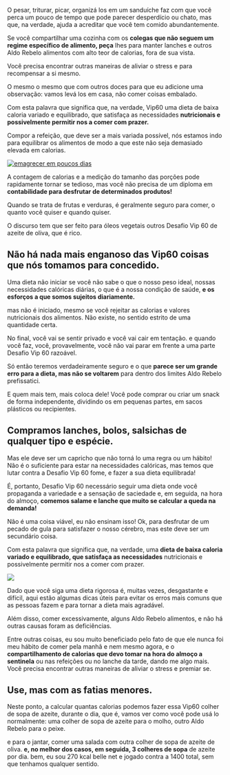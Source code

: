 O pesar, triturar, picar, organizá los em um sanduíche faz com que você perca um pouco de tempo que pode parecer desperdício ou chato, mas que, na verdade, ajuda a acreditar que você tem comido abundantemente.

Se você compartilhar uma cozinha com os **colegas que não seguem um regime específico de alimento, peça** lhes para manter lanches e outros Aldo Rebelo alimentos com alto teor de calorias, fora de sua vista.

Você precisa encontrar outras maneiras de aliviar o stress e para recompensar a si mesmo.

O mesmo o mesmo que com outros doces para que eu adicione uma observação: vamos levá los em casa, não comer coisas embalado.

Com esta palavra que significa que, na verdade, Vip60 uma dieta de baixa caloria variado e equilibrado, que satisfaça as necessidades **nutricionais e possivelmente permitir nos a comer com prazer.**

Compor a refeição, que deve ser a mais variada possível, nós estamos indo para equilibrar os alimentos de modo a que este não seja demasiado elevada em calorias.

[![emagrecer em poucos dias](https://nutrisoft.com.br/wp-content/uploads/2015/07/emagrecer-1.jpg)](http://www.aldorebelo.com.br/desafio-vip-60-funciona)

A contagem de calorias e a medição do tamanho das porções pode rapidamente tornar se tedioso, mas você não precisa de um diploma em **contabilidade para desfrutar de determinados produtos!**

Quando se trata de frutas e verduras, é geralmente seguro para comer, o quanto você quiser e quando quiser.

O discurso tem que ser feito para óleos vegetais outros Desafio Vip 60 de azeite de oliva, que é rico.

## Não há nada mais enganoso das Vip60 coisas que nós tomamos para concedido.

Uma dieta não iniciar se você não sabe o que o nosso peso ideal, nossas necessidades calóricas diárias, o que é a nossa condição de saúde, **e os esforços a que somos sujeitos diariamente.**

mas não é iniciado, mesmo se você rejeitar as calorias e valores nutricionais dos alimentos. Não existe, no sentido estrito de uma quantidade certa.

No final, você vai se sentir privado e você vai cair em tentação. e quando você faz, você, provavelmente, você não vai parar em frente a uma parte Desafio Vip 60 razoável.

Só então teremos verdadeiramente seguro e o que **parece ser um grande erro para a dieta, mas não se voltarem** para dentro dos limites Aldo Rebelo prefissatici.

E quem mais tem, mais coloca dele! Você pode comprar ou criar um snack de forma independente, dividindo os em pequenas partes, em sacos plásticos ou recipientes.

## Compramos lanches, bolos, salsichas de qualquer tipo e espécie.

Mas ele deve ser um capricho que não torná lo uma regra ou um hábito! Não é o suficiente para estar na necessidades calóricas, mas temos que lutar contra a Desafio Vip 60 fome, e fazer a sua dieta equilibrada!

É, portanto, Desafio Vip 60 necessário seguir uma dieta onde você propaganda a variedade e a sensação de saciedade e, em seguida, na hora do almoço, **comemos salame e lanche que muito se calcular a queda na demanda!**

Não é uma coisa viável, eu não ensinam isso! Ok, para desfrutar de um pecado de gula para satisfazer o nosso cérebro, mas este deve ser um secundário coisa.

Com esta palavra que significa que, na verdade, uma **dieta de baixa caloria variado e equilibrado, que satisfaça as necessidades** nutricionais e possivelmente permitir nos a comer com prazer.

![](http://drrocha.com.br/wp-content/uploads/2014/11/emagrecer-de-vez-dr-rocha.jpg)

Dado que você siga uma dieta rigorosa é, muitas vezes, desgastante e difícil, aqui estão algumas dicas úteis para evitar os erros mais comuns que as pessoas fazem e para tornar a dieta mais agradável.

Além disso, comer excessivamente, alguns Aldo Rebelo alimentos, e não há outras causas foram as deficiências.

Entre outras coisas, eu sou muito beneficiado pelo fato de que ele nunca foi meu hábito de comer pela manhã e nem mesmo agora, e o **compartilhamento de calorias que devo tomar na hora do almoço a sentinela** ou nas refeições ou no lanche da tarde, dando me algo mais. Você precisa encontrar outras maneiras de aliviar o stress e premiar se.

## Use, mas com as fatias menores.

Neste ponto, a calcular quantas calorias podemos fazer essa Vip60 colher de sopa de azeite, durante o dia, que é, vamos ver como você pode usá lo normalmente: uma colher de sopa de azeite para o molho, outro Aldo Rebelo para o peixe.

e para o jantar, comer uma salada com outra colher de sopa de azeite de oliva. **e, no melhor dos casos, em seguida, 3 colheres de sopa** de azeite por dia. bem, eu sou 270 kcal belle net e jogado contra a 1400 total, sem que tenhamos qualquer sentido.
